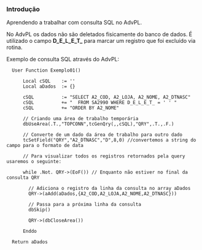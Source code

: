 ### Introdução

Aprendendo a trabalhar com consulta SQL no AdvPL.

No AdvPL os dados não são deletados fisicamente do banco de dados. É utilizado o campo **D_E_L_E_T_** para marcar um registro que foi excluído via rotina.

Exemplo de consulta SQL através do AdvPL:

      User Function Exemplo01()

          Local cSQL    := ''
          Local aDados  := {}

          cSQL          := "SELECT A2_COD, A2_LOJA, A2_NOME, A2_DTNASC"
          cSQL          += "  FROM SA2990 WHERE D_E_L_E_T_ = ' ' "
          cSQL          += "ORDER BY A2_NOME"

          // Criando uma área de trabalho temporária
          dbUseArea(.T.,"TOPCONN",tcGenQry(,,cSQL),"QRY",.T.,.F.)

          // Converte de um dado da área de trabalho para outro dado
          tcSetField("QRY","A2_DTNASC","D",8,0) //convertemos a string do campo para o formato de data

          // Para visualizar todos os registros retornados pela query usaremos o seguinte:

          while .Not. QRY->(EoF()) // Enquanto não estiver no final da consulta QRY

            // Adiciona o registro da linha da consulta no array aDados
            QRY->(aAdd(aDados,{A2_COD,A2_LOJA,A2_NOME,A2_DTNASC}))

            // Passa para a próxima linha da consulta
            dbSkip()

            QRY->(dbCloseArea())

          Enddo

      Return aDados

